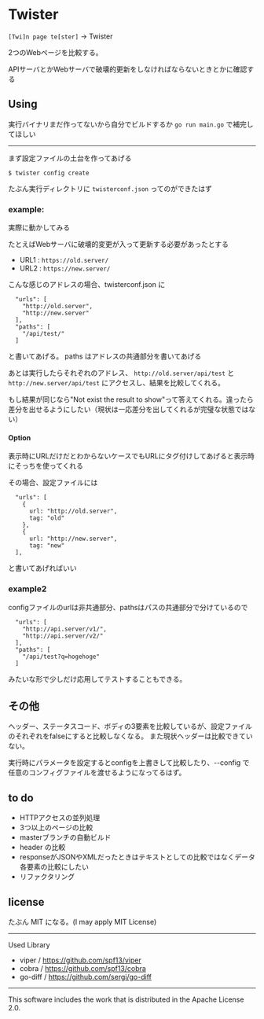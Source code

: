 # Twister

`[Twi]n page te[ster]` -> Twister

2つのWebページを比較する。

APIサーバとかWebサーバで破壊的更新をしなければならないときとかに確認する

## Using

実行バイナリまだ作ってないから自分でビルドするか `go run main.go` で補完してほしい

---

まず設定ファイルの土台を作ってあげる
```
$ twister config create
```
たぶん実行ディレクトリに `twisterconf.json` ってのができたはず

### example:
実際に動かしてみる

たとえばWebサーバに破壊的変更が入って更新する必要があったとする

 - URL1 : `https://old.server/`
 - URL2 : `https://new.server/`

こんな感じのアドレスの場合、twisterconf.json に
```
  "urls": [
    "http://old.server",
    "http://new.server"
  ],
  "paths": [
    "/api/test/"
  ]
```
と書いてあげる。 paths はアドレスの共通部分を書いてあげる

あとは実行したらそれぞれのアドレス、 `http://old.server/api/test` と `http://new.server/api/test` にアクセスし、結果を比較してくれる。

もし結果が同じなら"Not exist the result to show"って答えてくれる。違ったら差分を出せるようにしたい（現状は一応差分を出してくれるが完璧な状態ではない）

#### Option

表示時にURLだけだとわからないケースでもURLにタグ付けしてあげると表示時にそっちを使ってくれる

その場合、設定ファイルには

```
  "urls": [
    {
      url: "http://old.server",
      tag: "old"
    },
    {
      url: "http://new.server",
      tag: "new"
  ],
```

と書いてあげればいい

### example2

configファイルのurlは非共通部分、pathsはパスの共通部分で分けているので
```
  "urls": [
    "http://api.server/v1/",
    "http://api.server/v2/"
  ],
  "paths": [
    "/api/test?q=hogehoge"
  ]
```
みたいな形で少しだけ応用してテストすることもできる。

## その他

ヘッダー、ステータスコード、ボディの3要素を比較しているが、設定ファイルのそれぞれをfalseにすると比較しなくなる。
また現状ヘッダーは比較できていない。

実行時にパラメータを設定するとconfigを上書きして比較したり、--config で任意のコンフィグファイルを渡せるようになってるはず。

## to do

 - HTTPアクセスの並列処理
 - 3つ以上のページの比較
 - masterブランチの自動ビルド
 - header の比較
 - responseがJSONやXMLだったときはテキストとしての比較ではなくデータ各要素の比較にしたい
 - リファクタリング

## license

たぶん MIT になる。(I may apply MIT License)

---

Used Library

 - viper / https://github.com/spf13/viper
 - cobra / https://github.com/spf13/cobra
 - go-diff / https://github.com/sergi/go-diff

---

This software includes the work that is distributed in the Apache License 2.0.